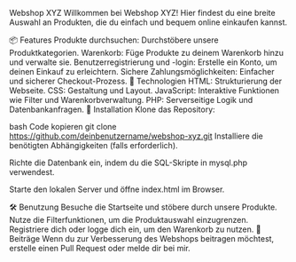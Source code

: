 Webshop XYZ
Willkommen bei Webshop XYZ! Hier findest du eine breite Auswahl an Produkten, die du einfach und bequem online einkaufen kannst.

📦 Features
Produkte durchsuchen: Durchstöbere unsere Produktkategorien.
Warenkorb: Füge Produkte zu deinem Warenkorb hinzu und verwalte sie.
Benutzerregistrierung und -login: Erstelle ein Konto, um deinen Einkauf zu erleichtern.
Sichere Zahlungsmöglichkeiten: Einfacher und sicherer Checkout-Prozess.
🚀 Technologien
HTML: Strukturierung der Webseite.
CSS: Gestaltung und Layout.
JavaScript: Interaktive Funktionen wie Filter und Warenkorbverwaltung.
PHP: Serverseitige Logik und Datenbankanfragen.
🔧 Installation
Klone das Repository:

bash
Code kopieren
git clone https://github.com/deinbenutzername/webshop-xyz.git
Installiere die benötigten Abhängigkeiten (falls erforderlich).

Richte die Datenbank ein, indem du die SQL-Skripte in mysql.php verwendest.

Starte den lokalen Server und öffne index.html im Browser.

🛠️ Benutzung
Besuche die Startseite und stöbere durch unsere Produkte.
Nutze die Filterfunktionen, um die Produktauswahl einzugrenzen.
Registriere dich oder logge dich ein, um den Warenkorb zu nutzen.
📝 Beiträge
Wenn du zur Verbesserung des Webshops beitragen möchtest, erstelle einen Pull Request oder melde dir bei mir.
